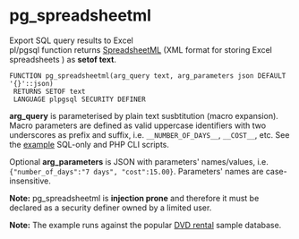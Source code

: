 # pg_spreadsheetml
Export SQL query results to Excel  
pl/pgsql function returns [SpreadsheetML](https://en.wikipedia.org/wiki/Microsoft_Office_XML_formats) (XML format for storing Excel spreadsheets ) as **setof text**. 

```PGSQL
FUNCTION pg_spreadsheetml(arg_query text, arg_parameters json DEFAULT '{}'::json)
 RETURNS SETOF text
 LANGUAGE plpgsql SECURITY DEFINER
```
__arg_query__ is parameterised by plain text susbtitution (macro expansion).  
Macro parameters are defined as valid uppercase identifiers with two underscores as prefix and suffix, i.e. `__NUMBER_OF_DAYS__`, `__COST__`, etc. See the [example](https://github.com/stefanov-sm/pg_spreadsheetml/tree/master/example) SQL-only and PHP CLI scripts.

Optional __arg_parameters__ is JSON with parameters' names/values, i.e. `{"number_of_days":"7 days", "cost":15.00}`. Parameters' names are case-insensitive.

__Note:__ pg_spreadsheetml is __injection prone__ and therefore it must be declared as a security definer owned by a limited user.


__Note:__ The example runs against the popular [DVD rental](https://www.postgresqltutorial.com/postgresql-sample-database/) sample database.
